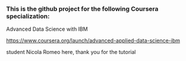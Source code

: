### This is the github project for the following Coursera specialization:

Advanced Data Science with IBM

https://www.coursera.org/launch/advanced-applied-data-science-ibm


student Nicola Romeo here, 
thank you for the tutorial
